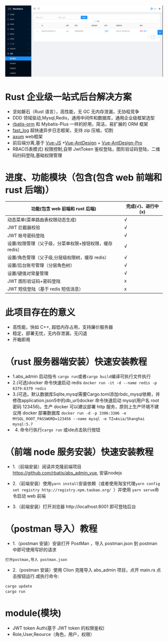 ![demo2](demo1.png)

# Rust 企业级一站式后台解决方案

- 坚如磐石（Rust 语言），高性能，无 GC 无内存泄漏，无协程竞争
- DDD 领域驱动,Mysql,Redis，通用中间件和数据库，通用企业级框架选型
- [rbatis-orm](https://github.com/rbatis/rbatis) 和 Mybatis-Plus 一样的好用，简洁，易扩展的 ORM 框架
- [fast_log](https://github.com/rbatis/fast_log) 超快速异步日志框架，支持 zip 压缩，切割
- [axum](https://github.com/tokio-rs/axum) web框架
- 前后端分离,基于 [Vue-JS](https://cn.vuejs.org/) +[Vue-AntDesign](https://www.antdv.com/docs/vue/introduce-cn/) + [Vue-AntDesign-Pro](https://pro.antdv.com/)
- RBAC(5表模式) 权限控制,自带 JwtToken 鉴权登陆，图形验证码登陆，二维码扫码登陆,基础权限管理

# 进度、功能模块（包含(包含 web 前端和 rust 后端)）

| 功能(包含 web 前端和 rust 后端)                          | 完成(√)、进行中(x) |
| -------------------------------------------------------- | ------------------ |
| 动态菜单(菜单路由表权限动态生成)                         | √                  |
| JWT 拦截器校验                                           | √                  |
| JWT 账号密码登陆                                         | √                  |
| 设置/权限管理（父子级，分菜单权限+按钮权限，缓存 redis） | √                  |
| 设置/角色管理（父子级,分层级权限树，缓存 redis）         | √                  |
| 设置/后台账号管理（分层角色树）                          | √                  |
| 设置/键值对常量管理                                      | √                  |
| JWT 图形验证码+密码登陆                                  | x                  |
| JWT 短信登陆（基于 redis 短信消息）                      | x                  |

# 此项目存在的意义

- 高性能，快如 C++, 超低内存占用，支持廉价服务器
- 稳定，部署无忧，无内存泄漏，无闪退
- 开箱即用

# （rust 服务器端安装）快速安装教程

- 1.abs_admin 启动指令 `cargo run`或者`cargo build`编译可执行文件执行
- 2.(可选)docker 命令快速启动 redis  `docker run -it -d --name redis -p 6379:6379 redis`
- 3.(可选，默认数据库Sqlite,mysql需要Cargo.toml添加rbdc_mysql依赖，并修改application.json5中的db_url)docker 命令快速启动 mysql(用户名 root 密码 123456)。生产 docker 可以建议部署 http 服务，原则上生产环境不建议用 docker 部署数据库 `docker run -d -p 3306:3306 -e MYSQL_ROOT_PASSWORD=123456 --name mysql -e TZ=Asia/Shanghai mysql:5.7`
- 4. 命令行执行`cargo run` 或ide点击执行按钮

# （前端 node 服务安装）快速安装教程

- 1.（前端安装）阅读并克隆前端项目 https://github.com/rbatis/abs_admin_vue, 安装nodejs

- 2.（前端安装）使用`yarn install`安装依赖（或者使用淘宝代理`yarn config set registry http://registry.npm.taobao.org/ `）并使用 `yarn serve`命令启动 web 前端

- 3.（前端安装）打开浏览器 http://localhost:8001 即可登陆后台

# （postman 导入）教程

- 1.（postman 安装）安装打开 PostMan ，导入 postman.json 到 postman 中即可使用写好的请求

```cmd
打开postman,导入 postman.json
```

- 2.（postman 安装）使用 Clion 克隆导入 abs_admin 项目，点开 main.rs 点击按钮运行.或执行命令:

```cmd
cargo update
cargo run
```

# module(模块)

- JWT token Auth(基于 JWT token 的权限鉴权)
- Role,User,Reource（角色，用户，权限）
